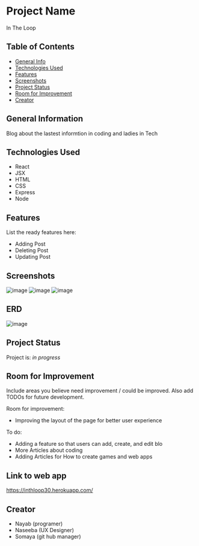 # Project Name
In The Loop

## Table of Contents
* [General Info](#general-information)
* [Technologies Used](#technologies-used)
* [Features](#features)
* [Screenshots](#screenshots)
* [Project Status](#project-status)
* [Room for Improvement](#room-for-improvement)
* [Creator](#room-for-improvement)


## General Information
Blog about the lastest informtion in coding and ladies in Tech 


## Technologies Used
- React
- JSX
- HTML
- CSS
- Express
- Node


## Features
List the ready features here:
- Adding Post
- Deleting Post
- Updating Post


## Screenshots
![image](https://user-images.githubusercontent.com/98067630/174202089-d42fa85f-59a5-47ad-88a4-467824e0525a.png)
![image](https://user-images.githubusercontent.com/98067630/174202157-72099b42-013e-4a16-ab73-499d9248b95d.png)
![image](https://user-images.githubusercontent.com/98067630/174202229-dbee972c-ad0b-404e-ba13-d677d23380b0.png)

## ERD
![image](https://user-images.githubusercontent.com/98067630/174324307-c01b6e4e-5df2-4853-acbd-c9cf9bfea0b6.png)

## Project Status
Project is: _in progress_ 


## Room for Improvement
Include areas you believe need improvement / could be improved. Also add TODOs for future development.

Room for improvement:
- Improving the layout of the page for better user experience

To do:
- Adding a feature so that users can add, create, and edit blo
- More Articles about coding
- Adding Articles for How to create games and web apps

## Link to web app
https://inthloop30.herokuapp.com/

## Creator
- Nayab (programer)
- Naseeba (UX Designer)
- Somaya (git hub manager)
